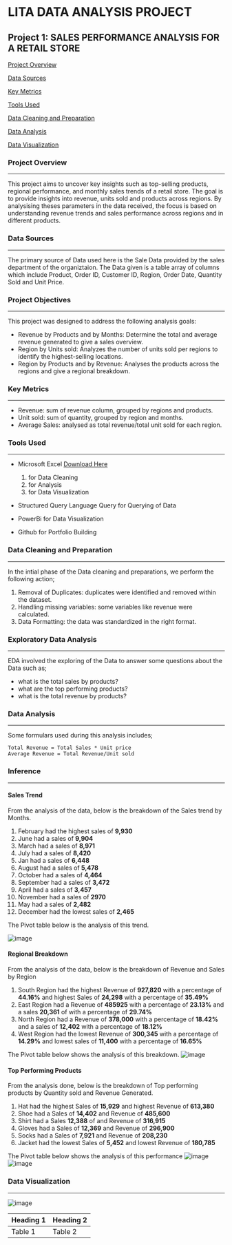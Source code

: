  # LITA DATA ANALYSIS PROJECT

## Project 1: SALES PERFORMANCE ANALYSIS FOR A RETAIL STORE

[Project Overview](#project-overview)

[Data Sources](#data-sources)

[Key Metrics](#key-metrics)

[Tools Used](#tools-used)

[Data Cleaning and Preparation](#data-cleaning-and-preparation)

[Data Analysis](#data-analysis)

[Data Visualization](#data-visualization)

### Project Overview
---
This project aims to uncover key insights such as top-selling products, regional performance, and monthly sales trends of a retail store. The goal is to provide insights into revenue, units sold and products across regions. By analysising theses parameters in the data received, the focus is based on understanding revenue trends and sales performance across regions and in different products. 

### Data Sources
---
The primary source of Data used here is the Sale Data provided by the sales department of the organiztaion. The Data given is a table array of columns which include Product, Order ID, Customer ID, Region, Order Date, Quantity Sold and Unit Price.

### Project Objectives
---
This project was designed to address the following analysis goals:
- Revenue by Products and by Months: Determine the total and average revenue generated to give a sales overview.
- Region by Units sold: Analyzes the number of units sold per regions to identify the highest-selling locations.
- Region by Products and by Revenue: Analyses the products across the regions and give a regional breakdown.

### Key Metrics
---
- Revenue: sum of revenue column, grouped by regions and products.
- Unit sold: sum of quantity, grouped by region and months.
- Average Sales: analysed as total revenue/total unit sold for each region.

### Tools Used
---
- Microsoft Excel [Download Here](https://www.microsoftexcel.com)
  1. for Data Cleaning
  2. for Analysis
  3. for Data Visualization

- Structured Query Language Query for Querying of Data
  
- PowerBi for Data Visualization
  
- Github for Portfolio Building
 
 ### Data Cleaning and Preparation
  ---
  In the intial phase of the Data cleaning and preparations, we perform the following action;
  1. Removal of Duplicates: duplicates were identified and removed within the dataset.
  2. Handling missing variables: some variables like revenue were calculated.
  3. Data Formatting: the data was standardized in the right format.

### Exploratory Data Analysis
  ---
  EDA involved the exploring of the Data to answer some questions about the Data such as;
  - what is the total sales by products?
  - what are the top performing products?
  - what is the total revenue by products?
 
### Data Analysis
  ---
  Some formulars used during this analysis includes;

  ```
  Total Revenue = Total Sales * Unit price
  Average Revenue = Total Revenue/Unit sold
  ```

### Inference
---
#### Sales Trend
From the analysis of the data, below is the breakdown of the Sales trend by Months.
1. February had the highest sales of **9,930**
2. June had a sales of **9,904**
3. March had a sales of **8,971**
4. July had a sales of **8,420**
5. Jan had a sales of **6,448**
6. August had a sales of **5,478**
7. October had a sales of **4,464**
8. September had a sales of **3,472**
9. April had a sales of **3,457**
10. November had a sales of **2970**
11. May had a sales of **2,482**
12. December had the lowest sales of **2,465**

The Pivot table below is the analysis of this trend.

![image](https://github.com/user-attachments/assets/6e047ec9-eae0-4356-b20f-349febafecae)


#### Regional Breakdown
From the analysis of the data, below is the breakdown of Revenue and Sales by Region
1. South Region had the highest Revenue of **927,820** with a percentage of **44.16%** and highest Sales of **24,298** with a percentage of **35.49%**
2. East Region had a Revenue of **485925** with a percentage of **23.13%** and a sales **20,361** of with a percentage of **29.74%**
3. North Region had a Revenue of **378,000** with a percentage of **18.42%** and a sales of **12,402** with a percentage of **18.12%**
4. West Region had the lowest Revenue of **300,345** with a percentage of **14.29%** and lowest sales of **11,400** with a percentage of **16.65%**

The Pivot table below shows the analysis of this breakdown.
![image](https://github.com/user-attachments/assets/1ebc9c0c-a8e2-4fcd-8dfe-1159aa8fe1f5)


#### Top Performing Products
From the analysis done, below is the breakdown of Top performing products by Quantity sold and Revenue Generated.
1. Hat had the highest Sales of **15,929** and highest Revenue of **613,380**
2. Shoe had a Sales of **14,402** and Revenue of **485,600**
3. Shirt had a Sales **12,388** of and Revenue of **316,915**
4. Gloves had a Sales of **12,369** and Revenue of **296,900**
5. Socks had a Sales of **7,921** and Revenue of **208,230**
6. Jacket had the lowest Sales of **5,452** and lowest Revenue of **180,785**

The Pivot table below shows the analysis of this performance
![image](https://github.com/user-attachments/assets/d263c8bf-b69a-4e6f-a3f9-fb5b1eb8e5a9)
![image](https://github.com/user-attachments/assets/4337fe9d-3ddc-4ee2-9b03-6f0689c2048c)




### Data Visualization
---
![image](https://github.com/user-attachments/assets/0c1ac831-6385-4d46-bc5c-3227ae41e016)

|Heading 1|Heading 2|
|---------|---------|
|Table 1|Table 2|

